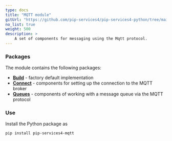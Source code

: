 ```yaml
---
type: docs
title: "MQTT module"
gitUrl: "https://github.com/pip-services4/pip-services4-python/tree/main/pip-services4-mongodb-python"
no_list: true
weight: 500
description: > 
    A set of components for messaging using the Mqtt protocol. 
---
```


### Packages

The module contains the following packages:
- [**Build**](build) - factory default implementation
- [**Connect**](connect) - components for setting up the connection to the MQTT broker
- [**Queues**](queues) - components of working with a message queue via the MQTT protocol


### Use

Install the Python package as
```bash
pip install pip-services4-mqtt
```

